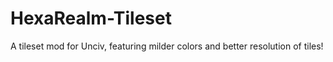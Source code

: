 # HexaRealm-Tileset
A tileset mod for Unciv, featuring milder colors and better resolution of tiles!
